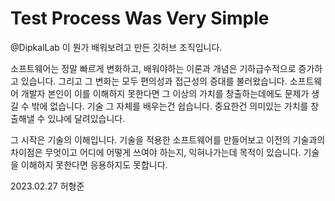 # Test Process Was Very Simple
@DipkalLab 이 뭔가 배워보려고 만든 깃허브 조직입니다.  

소프트웨어는 정말 빠르게 변화하고, 배워야하는 이론과 개념은 기하급수적으로 증가하고 있습니다. 그리고 그 변화는 모두 편의성과 접근성의 증대를 불러왔습니다. 소프트웨어 개발자 본인이 이를 이해하지 못한다면 그 이상의 가치를 창출하는데에도 문제가 생길 수 밖에 없습니다. 기술 그 자체를 배우는건 쉽습니다. 중요한건 의미있는 가치를 창출해낼 수 있냐에 달려있습니다.  

그 시작은 기술의 이해입니다. 기술을 적용한 소프트웨어를 만들어보고 이전의 기술과의 차이점은 무엇이고 어디에 어떻게 쓰여야 하는지, 익혀나가는데 목적이 있습니다. 기술을 이해하지 못한다면 응용하지도 못합니다.  

2023.02.27 허형준  